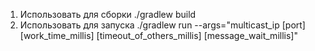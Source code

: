 1) Использовать для сборки ./gradlew build  
2) Использовать для запуска ./gradlew run --args="multicast_ip [port] [work_time_millis] [timeout_of_others_millis] [message_wait_millis]"  
